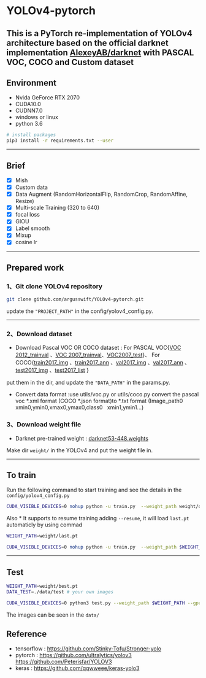 # YOLOv4-pytorch

This is a PyTorch re-implementation of YOLOv4 architecture based on the official darknet implementation [AlexeyAB/darknet](https://github.com/AlexeyAB/darknet) with PASCAL VOC, COCO and Custom dataset
---
## Environment

* Nvida GeForce RTX 2070
* CUDA10.0
* CUDNN7.0
* windows or linux
* python 3.6
```bash
# install packages
pip3 install -r requirements.txt --user
```
---
## Brief
* [x] Mish
* [x] Custom data
* [x] Data Augment (RandomHorizontalFlip, RandomCrop, RandomAffine, Resize)
* [x] Multi-scale Training (320 to 640)
* [x] focal loss
* [x] GIOU
* [x] Label smooth
* [x] Mixup
* [x] cosine lr

---
## Prepared work

### 1、Git clone YOLOv4 repository
```Bash
git clone github.com/argusswift/YOLOv4-pytorch.git
```
update the `"PROJECT_PATH"` in the config/yolov4_config.py.

---

### 2、Download dataset
* Download Pascal VOC OR COCO dataset : 
For PASCAL VOC{[VOC 2012_trainval](http://host.robots.ox.ac.uk/pascal/VOC/voc2012/VOCtrainval_11-May-2012.tar) 、[VOC 2007_trainval](http://host.robots.ox.ac.uk/pascal/VOC/voc2007/VOCtrainval_06-Nov-2007.tar)、[VOC2007_test](http://host.robots.ox.ac.uk/pascal/VOC/voc2007/VOCtest_06-Nov-2007.tar)}、
For COCO{[train2017_img](http://images.cocodataset.org/zips/train2017.zip)
、[train2017_ann](http://images.cocodataset.org/annotations/annotations_trainval2017.zip)
、[val2017_img](http://images.cocodataset.org/zips/val2017.zip)
 、[val2017_ann](http://images.cocodataset.org/annotations/stuff_annotations_trainval2017.zip)
、[test2017_img](http://images.cocodataset.org/zips/test2017.zip)
 、[test2017_list](http://images.cocodataset.org/annotations/image_info_test2017.zip)
}

put them in the dir, and update the `"DATA_PATH"` in the params.py.
* Convert data format :use utils/voc.py or utils/coco.py convert the pascal voc *.xml format (COCO *.json format)to *.txt format (Image_path0 &nbsp; xmin0,ymin0,xmax0,ymax0,class0 &nbsp; xmin1,ymin1...)

### 3、Download weight file
* Darknet pre-trained weight :  [darknet53-448.weights](https://pjreddie.com/media/files/darknet53_448.weights)

Make dir `weight/` in the YOLOv4 and put the weight file in.

---
## To train

Run the following command to start training and see the details in the `config/yolov4_config.py`
```Bash
CUDA_VISIBLE_DEVICES=0 nohup python -u train.py  --weight_path weight/darknet53_448.weights --gpu_id 0 > nohup.log 2>&1 &
```
Also * It supports to resume training adding `--resume`, it will load `last.pt` automaticly by using commad
```Bash
WEIGHT_PATH=weight/last.pt

CUDA_VISIBLE_DEVICES=0 nohup python -u train.py  --weight_path $WEIGHT_PATH --gpu_id 0 > nohup.log 2>&1 &

```
---
## Test
```Bash
WEIGHT_PATH=weight/best.pt
DATA_TEST=./data/test # your own images

CUDA_VISIBLE_DEVICES=0 python3 test.py --weight_path $WEIGHT_PATH --gpu_id 0 --visiual $DATA_TEST --eval

```
The images can be seen in the `data/`


## Reference

* tensorflow : https://github.com/Stinky-Tofu/Stronger-yolo
* pytorch : https://github.com/ultralytics/yolov3
https://github.com/Peterisfar/YOLOV3
* keras : https://github.com/qqwweee/keras-yolo3
